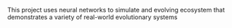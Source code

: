 This project uses neural networks to simulate and evolving ecosystem that demonstrates a variety of real-world evolutionary systems
